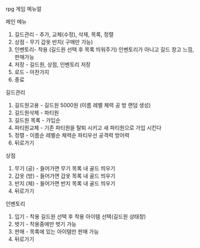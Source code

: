 rpg 게임 메뉴얼

메인 메뉴
1. 길드관리 - 추가, 교체(수정), 삭제, 목록, 정렬
2. 상점	    - 무기 갑옷 반지( 구매만 가능)
3. 인벤토리- 착용 (길드원 선택 후 목록 띄워주기) 인벤토리가 아니고 길드 창고 느낌, 판매가능
4. 저장      - 길드원, 상점, 인벤토리 저장
5. 로드    - 마찬가지
0. 종료

길드관리
1. 길드원고용    -  길드원 5000원 (이름 레벨 체력 공 방 랜덤 생성)
2. 길드원삭제	-  파티원
3. 길드원 목록	- 가입순
4. 파티원교체  -  기존 파티원을 탈퇴 시키고 새 파티원으로 가입 시킨다
5. 정렬	      - 이름순 레벨순 체력순 파티우선 공격력 방어력
0. 뒤로가기

상점
1. 무기	(공)	- 들어가면 무기 목록 내 골드 띄우기	
2. 갑옷	(방)	- 들어가면 갑옷 목록 내 골드 띄우기
3. 반지	(체)	- 들어가면 반지 목록 내 골드 띄우기
0. 뒤로가기

인벤토리
1. 입기 - 착용 길드원 선택 후 착용 아이템 선택(길드원 상태창)
2. 벗기 - 착용중에만 벗기 가능
3. 판매 - 목록에 있는 아이템만 판매 가능
0. 뒤로가기
